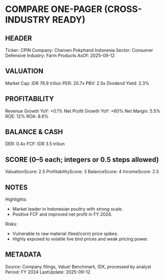 # COMPARE ONE-PAGER (CROSS-INDUSTRY READY)

## HEADER
Ticker: CPIN
Company: Charoen Pokphand Indonesia
Sector: Consumer Defensive
Industry: Farm Products
AsOf: 2025-09-12

## VALUATION
Market Cap: IDR 76.9 triliun
PER: 20.7x
PBV: 2.5x
Dividend Yield: 2.3%

## PROFITABILITY
Revenue Growth YoY: +0.1%
Net Profit Growth YoY: +60%
Net Margin: 5.5%
ROE: 12%
ROA: 8.6%

## BALANCE & CASH
DER: 0.4x
FCF: IDR 3.5 triliun

## SCORE (0–5 each; integers or 0.5 steps allowed)
ValuationScore: 2.5
ProfitabilityScore: 3
BalanceScore: 4
IncomeScore: 2.5

## NOTES
Highlights:
- Market leader in Indonesian poultry with strong scale.
- Positive FCF and improved net profit in FY 2024.

Risks:
- Vulnerable to raw material (feed/corn) price spikes.
- Highly exposed to volatile live bird prices and weak pricing power.

## METADATA
Source: Company filings, Value! Benchmark, IDX, processed by analyst
Period: FY 2024
LastUpdate: 2025-09-12